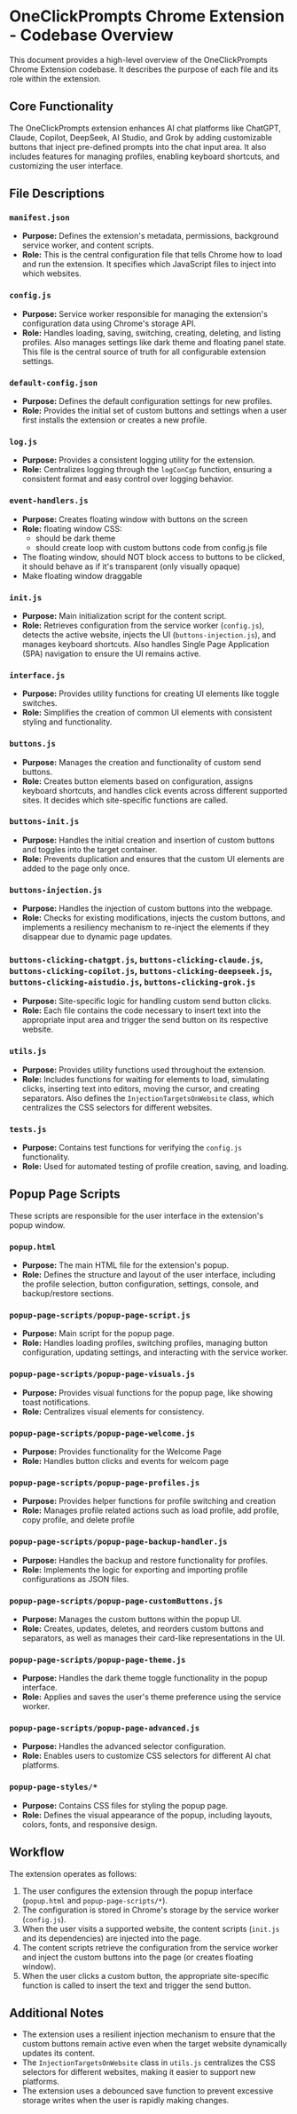 # OneClickPrompts Chrome Extension - Codebase Overview

This document provides a high-level overview of the OneClickPrompts Chrome Extension codebase. It describes the purpose of each file and its role within the extension.

## Core Functionality

The OneClickPrompts extension enhances AI chat platforms like ChatGPT, Claude, Copilot, DeepSeek, AI Studio, and Grok by adding customizable buttons that inject pre-defined prompts into the chat input area. It also includes features for managing profiles, enabling keyboard shortcuts, and customizing the user interface.

## File Descriptions

### `manifest.json`

*   **Purpose:** Defines the extension's metadata, permissions, background service worker, and content scripts.
*   **Role:** This is the central configuration file that tells Chrome how to load and run the extension. It specifies which JavaScript files to inject into which websites.

### `config.js`

*   **Purpose:** Service worker responsible for managing the extension's configuration data using Chrome's storage API.
*   **Role:** Handles loading, saving, switching, creating, deleting, and listing profiles. Also manages settings like dark theme and floating panel state. This file is the central source of truth for all configurable extension settings.

### `default-config.json`

*   **Purpose:** Defines the default configuration settings for new profiles.
*   **Role:** Provides the initial set of custom buttons and settings when a user first installs the extension or creates a new profile.

### `log.js`

*   **Purpose:** Provides a consistent logging utility for the extension.
*   **Role:** Centralizes logging through the `logConCgp` function, ensuring a consistent format and easy control over logging behavior.

### `event-handlers.js`
*   **Purpose:** Creates floating window with buttons on the screen
*   **Role:** floating window CSS:
    *   should be dark theme
    *   should create loop with custom buttons code from config.js file
* The floating window, should NOT block access to buttons to be clicked, it should behave as if it's transparent (only visually opaque)
*   Make floating window draggable

### `init.js`

*   **Purpose:** Main initialization script for the content script.
*   **Role:** Retrieves configuration from the service worker (`config.js`), detects the active website, injects the UI (`buttons-injection.js`), and manages keyboard shortcuts.  Also handles Single Page Application (SPA) navigation to ensure the UI remains active.

### `interface.js`

*   **Purpose:** Provides utility functions for creating UI elements like toggle switches.
*   **Role:** Simplifies the creation of common UI elements with consistent styling and functionality.

### `buttons.js`

*   **Purpose:** Manages the creation and functionality of custom send buttons.
*   **Role:** Creates button elements based on configuration, assigns keyboard shortcuts, and handles click events across different supported sites. It decides which site-specific functions are called.

### `buttons-init.js`

*   **Purpose:** Handles the initial creation and insertion of custom buttons and toggles into the target container.
*   **Role:** Prevents duplication and ensures that the custom UI elements are added to the page only once.

### `buttons-injection.js`

*   **Purpose:** Handles the injection of custom buttons into the webpage.
*   **Role:** Checks for existing modifications, injects the custom buttons, and implements a resiliency mechanism to re-inject the elements if they disappear due to dynamic page updates.

### `buttons-clicking-chatgpt.js`, `buttons-clicking-claude.js`, `buttons-clicking-copilot.js`, `buttons-clicking-deepseek.js`, `buttons-clicking-aistudio.js`, `buttons-clicking-grok.js`

*   **Purpose:** Site-specific logic for handling custom send button clicks.
*   **Role:** Each file contains the code necessary to insert text into the appropriate input area and trigger the send button on its respective website.

### `utils.js`

*   **Purpose:** Provides utility functions used throughout the extension.
*   **Role:** Includes functions for waiting for elements to load, simulating clicks, inserting text into editors, moving the cursor, and creating separators. Also defines the `InjectionTargetsOnWebsite` class, which centralizes the CSS selectors for different websites.

### `tests.js`

*   **Purpose:** Contains test functions for verifying the `config.js` functionality.
*   **Role:** Used for automated testing of profile creation, saving, and loading.

## Popup Page Scripts

These scripts are responsible for the user interface in the extension's popup window.

### `popup.html`

*   **Purpose:** The main HTML file for the extension's popup.
*   **Role:** Defines the structure and layout of the user interface, including the profile selection, button configuration, settings, console, and backup/restore sections.

### `popup-page-scripts/popup-page-script.js`

*   **Purpose:** Main script for the popup page.
*   **Role:** Handles loading profiles, switching profiles, managing button configuration, updating settings, and interacting with the service worker.

### `popup-page-scripts/popup-page-visuals.js`

*   **Purpose:** Provides visual functions for the popup page, like showing toast notifications.
*   **Role:** Centralizes visual elements for consistency.

### `popup-page-scripts/popup-page-welcome.js`

*   **Purpose:** Provides functionality for the Welcome Page
*   **Role:** Handles button clicks and events for welcom page

### `popup-page-scripts/popup-page-profiles.js`

*   **Purpose:** Provides helper functions for profile switching and creation
*   **Role:** Manages profile related actions such as load profile, add profile, copy profile, and delete profile

### `popup-page-scripts/popup-page-backup-handler.js`

*   **Purpose:** Handles the backup and restore functionality for profiles.
*   **Role:** Implements the logic for exporting and importing profile configurations as JSON files.

### `popup-page-scripts/popup-page-customButtons.js`

*   **Purpose:** Manages the custom buttons within the popup UI.
*   **Role:** Creates, updates, deletes, and reorders custom buttons and separators, as well as manages their card-like representations in the UI.

### `popup-page-scripts/popup-page-theme.js`

*   **Purpose:** Handles the dark theme toggle functionality in the popup interface.
*   **Role:** Applies and saves the user's theme preference using the service worker.

### `popup-page-scripts/popup-page-advanced.js`

*   **Purpose:** Handles the advanced selector configuration.
*   **Role:** Enables users to customize CSS selectors for different AI chat platforms.

### `popup-page-styles/*`

*   **Purpose:** Contains CSS files for styling the popup page.
*   **Role:** Defines the visual appearance of the popup, including layouts, colors, fonts, and responsive design.

## Workflow

The extension operates as follows:

1.  The user configures the extension through the popup interface (`popup.html` and `popup-page-scripts/*`).
2.  The configuration is stored in Chrome's storage by the service worker (`config.js`).
3.  When the user visits a supported website, the content scripts (`init.js` and its dependencies) are injected into the page.
4.  The content scripts retrieve the configuration from the service worker and inject the custom buttons into the page (or creates floating window).
5.  When the user clicks a custom button, the appropriate site-specific function is called to insert the text and trigger the send button.

## Additional Notes

*   The extension uses a resilient injection mechanism to ensure that the custom buttons remain active even when the target website dynamically updates its content.
*   The `InjectionTargetsOnWebsite` class in `utils.js` centralizes the CSS selectors for different websites, making it easier to support new platforms.
*   The extension uses a debounced save function to prevent excessive storage writes when the user is rapidly making changes.